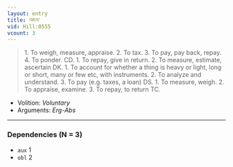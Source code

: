 ```yaml
---
layout: entry
title: འཇལ་
vid: Hill:0555
vcount: 3
---
```

> 1\. To weigh, measure, appraise\. 2\. To tax\. 3\. To pay, pay back, repay\. 4\. To ponder\. CD\. 1\. To repay, give in return\. 2\. To measure, estimate, ascertain DK\. 1\. To account for whether a thing is heavy or light, long or short, many or few etc, with instruments\. 2\. To analyze and understand\. 3\. To pay (e\.g\. taxes, a loan) DS\. 1\. To measure, weigh\. 2\. To appraise, examine\. 3\. To repay, to return TC\.

* Volition: _Voluntary_
* Arguments: _Erg-Abs_

---

### Dependencies (N = 3)
* `aux` 1
* `obl` 2
